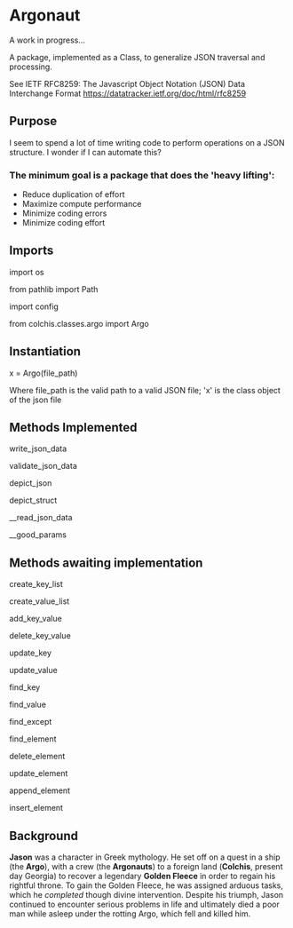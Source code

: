 # Argonaut

A work in progress...

A package, implemented as a Class, to generalize JSON traversal and processing.

See IETF RFC8259: The Javascript Object Notation (JSON) Data Interchange Format https://datatracker.ietf.org/doc/html/rfc8259

## Purpose

I seem to spend a lot of time writing code to perform operations on a JSON structure. I wonder if I can automate this?

### The minimum goal is a package that does the 'heavy lifting':

- Reduce duplication of effort
- Maximize compute performance
- Minimize coding errors
- Minimize coding effort

## Imports
import os

from pathlib import Path

import config

from colchis.classes.argo import Argo

## Instantiation

x = Argo(file_path)

Where file_path is the valid path to a valid JSON file; 'x' is the class object of the json file

## Methods Implemented

write_json_data

validate_json_data

depict_json

depict_struct

__read_json_data

__good_params

## Methods awaiting implementation

create_key_list

create_value_list

add_key_value

delete_key_value

update_key

update_value

find_key

find_value

find_except

find_element

delete_element

update_element

append_element

insert_element

## Background
**Jason** was a character in Greek mythology.  He set off on a quest in a ship (the **Argo**), with a crew (the **Argonauts**) to a foreign land (**Colchis**, present day Georgia) to recover a legendary **Golden Fleece** in order to regain his rightful throne.  To gain the Golden Fleece, he was assigned arduous tasks, which he *completed* though divine intervention.  Despite his triumph, Jason continued to encounter serious problems in life and ultimately died a poor man while asleep under the rotting Argo, which fell and killed him.
